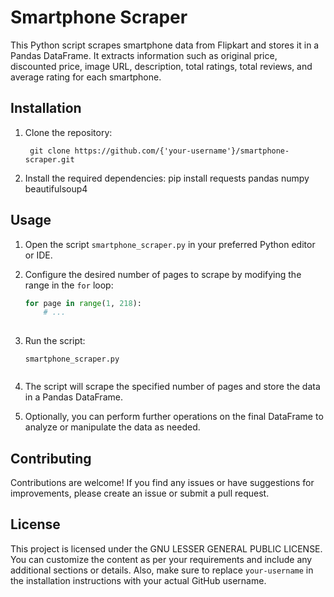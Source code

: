 # Smartphone Scraper

This Python script scrapes smartphone data from Flipkart and stores it in a Pandas DataFrame. It extracts information such as original price, discounted price, image URL, description, total ratings, total reviews, and average rating for each smartphone.

## Installation

1. Clone the repository:

    ```git
     git clone https://github.com/{'your-username'}/smartphone-scraper.git
2. Install the required dependencies:
  pip install requests pandas numpy beautifulsoup4

  ## Usage

   1. Open the script `smartphone_scraper.py` in your preferred Python editor or IDE.

   2. Configure the desired number of pages to scrape by modifying the range in the `for` loop:
    
      ```python
      for page in range(1, 218):
          # ...
    
3. Run the script:
    ```shell
    smartphone_scraper.py
  
4. The script will scrape the specified number of pages and store the data in a Pandas DataFrame.

5. Optionally, you can perform further operations on the final DataFrame to analyze or manipulate the data as needed.



## Contributing
Contributions are welcome! If you find any issues or have suggestions for improvements, please create an issue or submit a pull request.

## License
This project is licensed under the  GNU LESSER GENERAL PUBLIC LICENSE.
You can customize the content as per your requirements and include any additional sections or details. Also, make sure to replace `your-username` in the installation instructions with your actual GitHub username.

